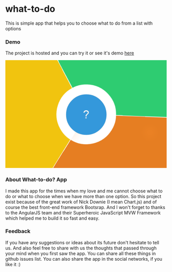 what-to-do
==========

This is simple app that helps you to choose what to do from a list with options

### Demo
The project is hosted and you can try it or see it's demo [here](http://valkirilov.github.io/what-to-do)

<p align="center">
  <img src="https://raw.githubusercontent.com/valkirilov/what-to-do/gh-pages/images/cover.png" alt="Screenshot"/>
</p>

### About What-to-do? App
I made this app for the times when my love and me cannot choose what to do or what to choose when we have more than one option. So this project exist because of the great work of Nick Downie (I mean Chart.js) and of course the best front-end framework Bootsrap. And I won't forget to thanks to the AngularJS team and their Superheroic JavaScript MVW Framework which helped me to build it so fast and easy.

### Feedback
If you have any suggestions or ideas about its future don't hesitate to tell us. And also feel free to share with us the thoughts that passed through your mind when you first saw the app. You can share all these things in github issues list. 
You can also share the app in the social networks, if you like it :)

